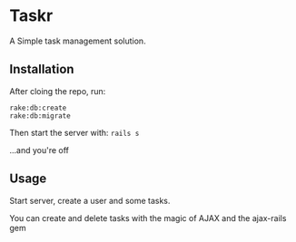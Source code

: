 Taskr
=====

A Simple task management solution.

Installation
------------

After cloing the repo, run:
```
rake:db:create
rake:db:migrate
```

Then start the server with: ``` rails s ```

...and you're off


Usage
-----

Start server, create a user and some tasks.

You can create and delete tasks with the magic of AJAX and the ajax-rails gem
